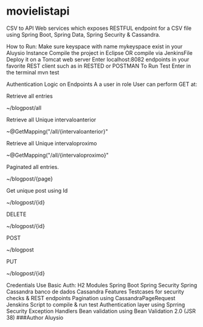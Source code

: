 # movielistapi

CSV to API
Web services which exposes RESTFUL endpoint for a CSV file using Spring Boot, Spring Data, Spring Security & Cassandra.

How to Run:
Make sure keyspace with name mykeyspace exist in your Aluysio Instance
Compile the project in Eclipse OR compile via JenkinsFile
Deploy it on a Tomcat web server
Enter localhost:8082 endpoints in your favorite REST client such as in RESTED or POSTMAN
To Run Test
Enter in the terminal mvn test

Authentication Logic on Endpoints
A a user in role User can perform GET at:

Retrieve all entries

~/blogpost/all

Retrieve all Unique intervaloanterior

~@GetMapping("/all/{intervaloanterior}"


Retrieve all Unique intervaloproximo

~@GetMapping("/all/{intervaloproximo}"

Paginated all entries.

~/blogpost/{page}

Get unique post using Id

~/blogpost/{id}


DELETE

~/blogpost/{id}

POST

~/blogpost

PUT

~/blogpost/{id}

Credentials
Use Basic Auth:
H2 
Modules
Spring Boot
Spring Security
Spring Cassandra
banco de dados Cassandra
Features
Testcases for security checks & REST endpoints
Pagination using CassandraPageRequest
Jenskins Script to compile & run test
Authentication layer using Sprring Security
Exception Handlers
Bean validation using Bean Validation 2.0 (JSR 38)
###Author Aluysio
